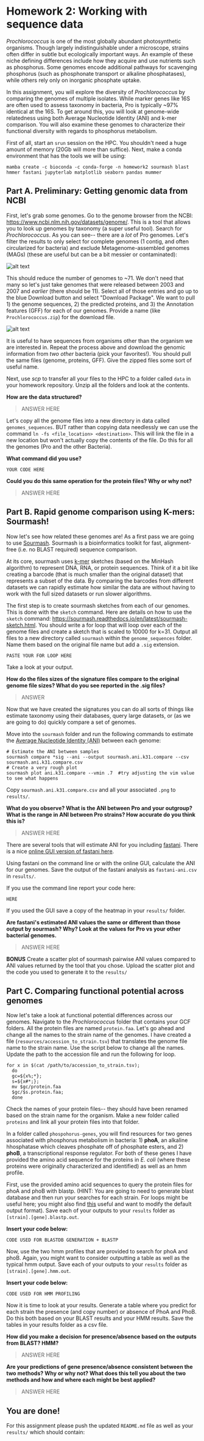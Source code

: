 # Homework 2: Working with sequence data

*Prochlorococcus* is one of the most globally abundant photosynthetic organisms. Though largely indistinguishable under a microscope, strains often differ in subtle but ecologically important ways. An example of these niche defining differences include how they acquire and use nutrients such as phosphorus. Some genomes encode additional pathways for scavenging phosphorus (such as phosphonate transport or alkaline phosphatases), while others rely only on inorganic phosphate uptake.

In this assignment, you will explore the diversity of *Prochlorococcus* by comparing the genomes of multiple isolates. While marker genes like 16S are often used to assess taxonomy in bacteria, Pro is typically ~97% identical at the 16S. To get around this, you will look at genome-wide relatedness using both Average Nucleotide Identity (ANI) and k-mer comparison. You will also examine these genomes to characterize their functional diversity with regards to phosphorus metabolism.

First of all, start an `srun` session on the HPC. You shouldn't need a huge amount of memory (20Gb will more than suffice). Next, make a conda environment that has the tools we will be using:

```
mamba create -c bioconda -c conda-forge -n homework2 sourmash blast hmmer fastani jupyterlab matplotlib seaborn pandas mummer
```

## Part A. Preliminary: Getting genomic data from NCBI

First, let's grab some genomes. Go to the genome browser from the NCBI: https://www.ncbi.nlm.nih.gov/datasets/genome/. This is a tool that allows you to look up genomes by taxonomy (a super useful tool). Search for *Prochlorococcus*. As you can see-- there are a *lot* of Pro genomes. Let's filter the results to only select for complete genomes (1 contig, and often circularized for bacteria) and exclude Metagenome-assembled genomes (MAGs) (these are useful but can be a bit messier or contaminated):

![alt text](images/genome-filter.png)

This should reduce the number of genomes to ~71. We don't need that many so let's just take genomes that were released between 2003 and 2007 and *earlier* (there should be 11). Select all of those entries and go up to the blue Download button and select "Download Package". We want to pull 1) the genome sequences, 2) the predicted proteins, and 3) the Annotation features (GFF) for each of our genomes. Provide a name (like `Prochlorococcus.zip`) for the download file.

![alt text](images/download.png)

It is useful to have sequences from organisms other than the organism we are interested in. Repeat the process above and download the genomic information from *two other* bacteria (pick your favorites!). You should pull the same files (genome, proteins, GFF). Give the zipped files some sort of useful name.

Next, use *scp* to transfer all your files to the HPC to a folder called `data` in your homework repository. Unzip all the folders and look at the contents.

**How are the data structured?**
> ANSWER HERE

Let's copy all the genome files into a new directory in data called `genomes_sequences`. BUT rather than copying data needlessly we can use the command `ln -fs <file_location> <destination>`. This will link the file in a new location but won't actually copy the contents of the file. Do this for all the genomes (Pro and the other Bacteria).

**What command did you use?**
```
YOUR CODE HERE
```

**Could you do this same operation for the protein files? Why or why not?**
> ANSWER HERE

## Part B. Rapid genome comparison using K-mers: Sourmash!

Now let's see how related these genomes are! As a first pass we are going to use [Sourmash](https://sourmash.readthedocs.io/en/latest/). Sourmash is a bioinformatics toolkit for fast, alignment-free (i.e. no BLAST required) sequence comparison.

At its core, sourmash uses [k-mer](https://en.wikipedia.org/wiki/K-mer) sketches (based on the MinHash algorithm) to represent DNA, RNA, or protein sequences. Think of it a bit like creating a barcode (that is much smaller than the original dataset) that represents a subset of the data. By comparing the barcodes from different datasets we can rapidly estimate how similar the data are without having to work with the full sized datasets or run slower algorithms.

The first step is to create sourmash sketches from each of our genomes. This is done with the `sketch` command. Here are details on how to use the `sketch` command: https://sourmash.readthedocs.io/en/latest/sourmash-sketch.html. You should write a for loop that will loop over each of the genome files and create a sketch that is scaled to 10000 for k=31. Output all files to a new directory called `sourmash` within the `genome_sequences` folder. Name them based on the original file name but add a `.sig` extension.

```
PASTE YOUR FOR LOOP HERE
```

Take a look at your output.

**How do the files sizes of the signature files compare to the original genome file sizes? What do you see reported in the .sig files?**

> ANSWER

Now that we have created the signatures you can do all sorts of things like estimate taxonomy using their databases, query large datasets, or (as we are going to do) quickly compare a set of genomes.

Move into the `sourmash` folder and run the following commands to estimate the [Average Nucleotide Identity (ANI)]() between each genome:

```
# Estimate the ANI between samples
sourmash compare *sig --ani --output sourmash.ani.k31.compare --csv  sourmash.ani.k31.compare.csv
# Create a very rough plot
sourmash plot ani.k31.compare --vmin .7  #try adjusting the vim value to see what happens
```

Copy `sourmash.ani.k31.compare.csv` and all your associated `.png` to `results/`.

**What do you observe? What is the ANI between Pro and your outgroup? What is the range in ANI between Pro strains? How accurate do you think this is?**

> ANSWER HERE

There are several tools that will estimate ANI for you including [fastani](https://github.com/ParBLiSS/FastANI). There is a nice [online GUI version of fastani here](https://gtdb.ecogenomic.org/tools/fastani?job-id=1).

Using fastani on the command line or with the online GUI, calculate the ANI for our genomes. Save the output of the fastani analysis as `fastani-ani.csv` in `results/`.

If you use the command line report your code here:

```
HERE
```

If you used the GUI save a copy of the heatmap in your `results/` folder.

**Are fastani's estimated ANI values the same or different than those output by sourmash?  Why? Look at the values for Pro vs your other bacterial genomes.**

> ANSWER HERE

**BONUS** Create a scatter plot of sourmash pairwise ANI values compared to ANI values returned by the tool that you chose. Upload the scatter plot and the code you used to generate it to the `results/`

## Part C. Comparing functional potential across genomes

Now let's take a look at functional potential differences across our genomes. Navigate to the *Prochlorococcus* folder that contains your GCF folders. All the protein files are named `protein.faa`. Let's go ahead and change all the names to the strain name of the genomes. I have created a file (`resources/accession_to_strain.tsv`) that translates the genome file name to the strain name. Use the script below to change all the names. Update the path to the accession file and run the following for loop.

```
for x in $(cat /path/to/accession_to_strain.tsv);
  do
  gc=${x%;*};
  s=${x#*;};
  mv $gc/protein.faa
  $gc/$s.protein.faa;
  done
```

Check the names of your protein files-- they should have been renamed based on the strain name for the organism. Make a new folder called `proteins` and link all your protein files into that folder.

In a folder called `phospohorus-genes`, you will find resources for two genes associated with phosphorus metabolism in bacteria: 1) **phoA**, an alkaline hhosphatase which cleaves phosphate off of phosphate esters, and 2) **phoB**, a transcriptional response regulator. For both of these genes I have provided the amino acid sequence for the proteins in *E. coli* (where these proteins were originally characterized and identified) as well as an hmm profile.

First, use the provided amino acid sequences to query the protein files for phoA and phoB with blastp. (HINT: You are going to need to generate blast database and then run your searches for each strain. For loops might be useful here; you might also find [this](https://open.oregonstate.education/computationalbiology/chapter/command-line-blast/) useful and want to modify the default output format). Save each of your outputs to your `results` folder as `[strain].[gene].blastp.out`.

**Insert your code below:**

```
CODE USED FOR BLASTDB GENERATION + BLASTP
```

Now, use the two hmm profiles that are provided to search for phoA and phoB. Again, you might want to consider outputting a table as well as the typical hmm output. Save each of your outputs to your `results` folder as `[strain].[gene].hmm.out`.

**Insert your code below:**

```
CODE USED FOR HMM PROFILING
```

Now it is time to look at your results. Generate a table where you predict for each strain the presence (and copy number) or absence of PhoA and PhoB. Do this both based on your BLAST results and your HMM results. Save the tables in your results folder as a csv file.

**How did you make a decision for presence/absence based on the outputs from BLAST? HMM?**

> ANSWER HERE

**Are your predictions of gene presence/absence consistent between the two methods? Why or why not? What does this tell you about the two methods and how and where each might be best applied?**

> ANSWER HERE

## You are done!
For this assignment please push the updated `README.md` file as well as your `results/` which should contain:
